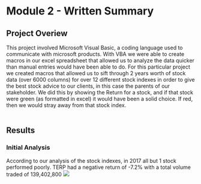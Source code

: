 # Module 2 - Written Summary
## Project Overiew
This project involved Microsoft Visual Basic, a coding language used to communicate with microsoft products. With VBA we were able to create macros in our excel spreadsheet that allowed us to analyze the data quicker than manual entries would have been able to do. For this particular project we created macros that allowed us to sift through 2 years worth of stock data (over 6000 columns) for over 12 different stock indexes in order to give the best stock advice to our clients, in this case the parents of our stakeholder. We did this by showing the Return for a stock, and if that stock were green (as formatted in excel) it would have been a solid choice. If red, then we would stray away from that stock index.
<br></br>
## Results
### Initial Analysis
According to our analysis of the stock indexes, in 2017 all but 1 stock performed poorly. TERP had a negative return of -7.2% with a total volume traded of 139,402,800 <img src="../Resources/code_ss1">